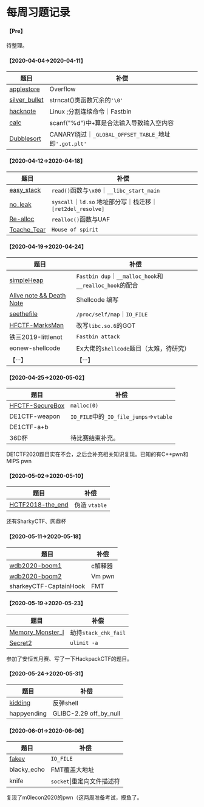 # 每周习题记录

#### 【Pre】

待整理。

#### 【2020-04-04->2020-04-11】

| 题目                                                         | 补偿                                                  |
| ------------------------------------------------------------ | ----------------------------------------------------- |
| [applestore](./pwnable.tw-applestore.md)                     | Overflow                                              |
| [silver_bullet](./pwnable.tw-silver_bullet.md)               | strncat()类函数冗余的`'\0'`                           |
| [hacknote](./pwnable.tw-hacknote.md)                         | Linux ;分割连续命令｜Fastbin                          |
| [calc](./Pwnable.tw-calc.md)                                 | scanf("%d")中`+`算是合法输入导致输入空内容            |
| [Dubblesort](./pwnable.tw-dubblesort/pwnable.tw-dubblesort.md) | CANARY绕过｜`_GLOBAL_OFFSET_TABLE_`地址即`'.got.plt'` |

#### 【2020-04-12->2020-04-18】

| 题目                                                 | 补偿                                                       |
| ---------------------------------------------------- | ---------------------------------------------------------- |
| [easy_stack](./eonew-easy_stack/eonew-easy_stack.md) | `read()`函数与`\x00`｜`__libc_start_main`                  |
| [no_leak](./eonew-no_leak/eonew-no_leak.md)          | `syscall`｜`ld.so` 地址部分写｜栈迁移｜`[ret2del_resolve]` |
| [Re-alloc](./pwnable.tw-Re-alloc.md)                 | `realloc()`函数与UAF                                       |
| [Tcache_Tear](./pwnable.tw-Tcache-tear.md)           | `House of spirit`                                          |

#### 【2020-04-19->2020-04-24】

| 题目                                                         | 补偿                                                   |
| ------------------------------------------------------------ | ------------------------------------------------------ |
| [simpleHeap](./[V&N]simpleHeap.md)                           | `Fastbin dup`｜`__malloc_hook`和`__realloc_hook`的配合 |
| [Alive note && Death Note](./pwnable.tw-Alive_note&&Death_Note.md) | Shellcode 编写                                         |
| [seethefile](./pwnable.tw-seethefile.md)                     | `/proc/self/map`｜`IO_FILE`                            |
| [HFCTF-MarksMan](./HCTF/MarksMan/HCTF-MarksMan.md)           | 改写`libc.so.6`的GOT                                   |
| 铁三2019-littlenot                                           | `Fastbin attack`                                       |
| eonew-shellcode                                              | Ex大佬的`shellcode`题目（太难，待研究）                |
| 【···】                                                      | 【···】                                                |

#### 【2020-04-25->2020-05-02】

| 题目                                                   | 补偿                     |
| ------------------------------------------------------ | ------------------------ |
| [HFCTF-SecureBox](./HCTF/SecureBox/HFCTF-SecureBox.md) | `malloc(0)`|
| DE1CTF-weapon                                          | `IO_FILE`中的`_IO_file_jumps`->`vtable` |
| DE1CTF-a+b                                             |                          |
| 36D杯                                                  | 待比赛结束补充。         |

DE1CTF2020题目实在不会，之后会补充相关知识复现。已知的有C++pwn和MIPS pwn

#### 【2020-05-02->2020-05-10】

| 题目                                                         | 补偿          |
| ------------------------------------------------------------ | ------------- |
| [HCTF2018-the_end](https://ctf-wiki.github.io/ctf-wiki/pwn/linux/io_file/fake-vtable-exploit-zh/#2018-hctf-the_end) | 伪造 `vtable` |

还有SharkyCTF、网鼎杯

#### 【2020-05-11->2020-05-18】

| 题目                                         | 补偿    |
| -------------------------------------------- | ------- |
| [wdb2020-boom1](./网鼎杯2020/boom1/boom1.md) | c解释器 |
| [wdb2020-boom2](./网鼎杯2020/boom2/boom2.md) | Vm pwn  |
| sharkeyCTF-CaptainHook                       | FMT     |

#### 【2020-05-19->2020-05-23】

| 题目                                                         | 补偿                 |
| ------------------------------------------------------------ | -------------------- |
| [Memory_Monster_I](./DASCTF/Memory_Monster_I/Memory_Monster_I_II_III.md) | 劫持`stack_chk_fail` |
| [Secret2](./DASCTF/secret2/Secret2.md)                       | `ulimit -a`          |

参加了安恒五月赛、写了一下HackpackCTF的题目。

#### 【2020-05-24->2020-05-31】

| 题目                               | 补偿                   |
| ---------------------------------- | ---------------------- |
| [kidding](./pwnable.tw-kidding.md) | 反弹shell              |
| happyending                        | GLIBC-2.29 off_by_null |

#### 【2020-06-01->2020-06-06】

| 题目                                                  | 补偿                       |
| ----------------------------------------------------- | -------------------------- |
| [fakev](./M0lencon-fakev/m0lencon-fakev&&fclose().md) | `IO_FILE` | `GLIBC2.27`    |
| blacky_echo                                           | FMT覆盖大地址              |
| knife                                                 | `socket`\|重定向文件描述符 |

复现了m0lecon2020的pwn（这两周准备考试，摸鱼了。

